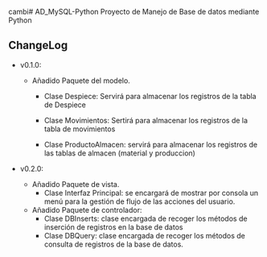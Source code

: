 cambi# AD_MySQL-Python
Proyecto de Manejo de Base de datos mediante Python


## ChangeLog
- v0.1.0:
  - Añadido Paquete del modelo.
    - Clase Despiece: Servirá para almacenar los registros de la tabla de Despiece

    - Clase Movimientos: Sertirá para almacenar los registros de la tabla de movimientos

    - Clase ProductoAlmacen: servirá para almacenar los registros de las tablas de almacen (material y produccion)
    
    
- v0.2.0:
  - Añadido Paquete de vista.
    - Clase Interfaz Principal: se encargará de mostrar por consola un menú para la gestión 
    de flujo de las acciones del usuario.
  - Añadido Paquete de controlador:
    - Clase DBInserts: clase encargada de recoger los métodos de inserción de registros en la base de datos
    - Clase DBQuery: clase encargada de recoger los métodos de consulta de registros de la base de datos.



